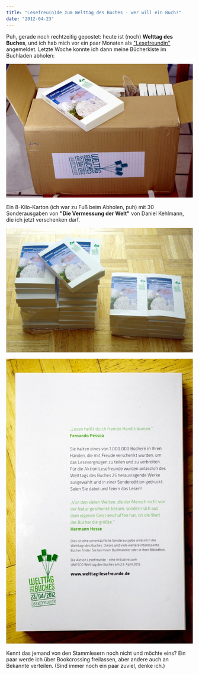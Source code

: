 ```yaml
---
title: "Lesefreu(n)de zum Welttag des Buches - wer will ein Buch?"
date: "2012-04-23"
---
```


Puh, gerade noch rechtzeitig gepostet: heute ist (noch) **Welttag des Buches**, und ich hab mich vor ein paar Monaten als ["Lesefreundin"](http://www.welttag-des-buches.de/de/470021) angemeldet. Letzte Woche konnte ich dann meine Bücherkiste im Buchladen abholen:

[![](images/imgp8780.jpg "Buchkiste")](http://apfeleimer.wordpress.com/2012/04/23/lesefreunde-zum-welttag-des-buches-wer-will-ein-buch/imgp8780/)

Ein 8-Kilo-Karton (ich war zu Fuß beim Abholen, puh) mit 30 Sonderausgaben von **"Die Vermessung der Welt"** von Daniel Kehlmann, die ich jetzt verschenken darf.

[![](images/imgp8790.jpg "Buchstapel")](http://apfeleimer.wordpress.com/2012/04/23/lesefreunde-zum-welttag-des-buches-wer-will-ein-buch/imgp8790/)

[![](images/imgp8792.jpg "Lesefreunde-Vermessung")](http://apfeleimer.wordpress.com/2012/04/23/lesefreunde-zum-welttag-des-buches-wer-will-ein-buch/imgp8792/)

Kennt das jemand von den Stammlesern noch nicht und möchte eins? Ein paar werde ich über Bookcrossing freilassen, aber andere auch an Bekannte verteilen. (Sind immer noch ein paar zuviel, denke ich.)
